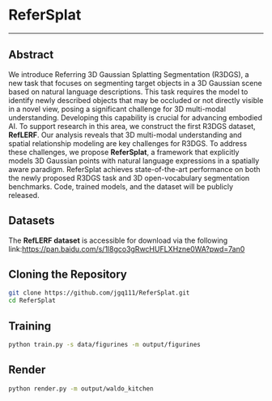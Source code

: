 # ReferSplat

---
## Abstract
We introduce Referring 3D Gaussian Splatting
Segmentation (R3DGS), a new task that focuses
on segmenting target objects in a 3D Gaussian
scene based on natural language descriptions.
This task requires the model to identify newly
described objects that may be occluded or not
directly visible in a novel view, posing a significant challenge for 3D multi-modal understanding. Developing this capability is crucial for advancing embodied AI. To support research in this
area, we construct the first R3DGS dataset, **RefLERF**. Our analysis reveals that 3D multi-modal
understanding and spatial relationship modeling
are key challenges for R3DGS. To address these
challenges, we propose **ReferSplat**, a framework
that explicitly models 3D Gaussian points with
natural language expressions in a spatially aware
paradigm. ReferSplat achieves state-of-the-art
performance on both the newly proposed R3DGS
task and 3D open-vocabulary segmentation benchmarks. Code, trained models, and the dataset will
be publicly released.

## Datasets
The **RefLERF dataset** is accessible for download via the following link:https://pan.baidu.com/s/1l8gco3gRwcHUFLXHzne0WA?pwd=7an0 


## Cloning the Repository
```bash
git clone https://github.com/jgq111/ReferSplat.git
cd ReferSplat
```
## Training
```bash
python train.py -s data/figurines -m output/figurines
```

## Render
```bash
python render.py -m output/waldo_kitchen
```
